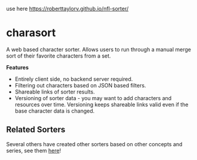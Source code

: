 use here
https://roberttaylorv.github.io/nfl-sorter/

# charasort
A web based character sorter. Allows users to run through a manual merge sort of their favorite
characters from a set.

**Features**
 * Entirely client side, no backend server required.
 * Filtering out characters based on JSON based filters.
 * Shareable links of sorter results.
 * Versioning of sorter data - you may want to add characters and resources over time. Versioning keeps shareable links valid even if the base character data is changed.


## Related Sorters
Several others have created other sorters based on other concepts and series, see them [here](https://github.com/execfera/charasort/wiki)!

